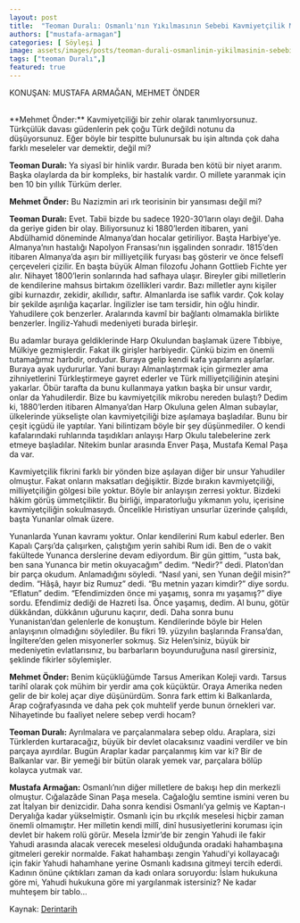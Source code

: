 ```yaml
---
layout: post
title:  "Teoman Duralı: Osmanlı'nın Yıkılmasının Sebebi Kavmiyetçilik Mikrobunun Bulaş-tırılmasıdır"
authors: ["mustafa-armagan"]
categories: [ Söyleşi ]
image: assets/images/posts/teoman-durali-osmanlinin-yikilmasinin-sebebi-kavmiyetcilik-mikrobunun-bulas-tirilmasidir.jpg
tags: ["teoman Duralı",]
featured: true
---
```

KONUŞAN: MUSTAFA ARMAĞAN, MEHMET ÖNDER

<br>
**Mehmet Önder:** Kavmiyetçiliği bir zehir olarak tanımlıyorsunuz. Türkçülük davası güdenlerin pek çoğu Türk değildi notunu da düşüyorsunuz. Eğer böyle bir tespitte bulunursak bu işin altında çok daha farklı meseleler var demektir, değil mi?

**Teoman Duralı:** Ya siyasî bir hinlik vardır. Burada ben kötü bir niyet ararım. Başka olaylarda da bir kompleks, bir hastalık vardır. O millete yaranmak için ben 10 bin yıllık Türküm derler.

**Mehmet Önder:** Bu Nazizmin ari ırk teorisinin bir yansıması değil mi?

**Teoman Duralı:** Evet. Tabii bizde bu sadece 1920-30’ların olayı değil. Daha da geriye giden bir olay. Biliyorsunuz ki 1880’lerden itibaren, yani Abdülhamid döneminde Almanya’dan hocalar getiriliyor. Başta Harbiye’ye. Almanya’nın hastalığı Napolyon Fransası’nın işgalinden sonradır. 1815’den itibaren Almanya’da aşırı bir milliyetçilik furyası baş gösterir ve önce felsefî çerçeveleri çizilir. En başta büyük Alman filozofu Johann Gottlieb Fichte yer alır. Nihayet 1800’lerin sonlarında had safhaya ulaşır. Bireyler gibi milletlerin de kendilerine mahsus birtakım özellikleri vardır. Bazı milletler aynı kişiler gibi kurnazdır, zekidir, akıllıdır, saftır. Almanlarda ise saflık vardır. Çok kolay bir şekilde aşırılığa kaçarlar. İngilizler ise tam tersidir, hin oğlu hindir. Yahudilere çok benzerler. Aralarında kavmî bir bağlantı olmamakla birlikte benzerler. İngiliz-Yahudi medeniyeti burada birleşir.

Bu adamlar buraya geldiklerinde Harp Okulundan başlamak üzere Tıbbiye, Mülkiye gezmişlerdir. Fakat ilk girişler harbiyedir. Çünkü bizim en önemli tutamağımız harbdir, ordudur. Buraya gelip kendi kafa yapılarını aşılarlar. Buraya ayak uydururlar. Yani burayı Almanlaştırmak için girmezler ama zihniyetlerini Türkleştirmeye gayret ederler ve Türk milliyetçiliğinin ateşini yakarlar. Öbür tarafta da bunu kullanmaya yatkın başka bir unsur vardır, onlar da Yahudilerdir. Bize bu kavmiyetçilik mikrobu nereden bulaştı? Dedim ki, 1880’lerden itibaren Almanya’dan Harp Okuluna gelen Alman subaylar, ülkelerinde yükselişte olan kavmiyetçiliği bize aşılamaya başladılar. Bunu bir çeşit içgüdü ile yaptılar. Yani bilintizam böyle bir şey düşünmediler. O kendi kafalarındaki ruhlarında taşıdıkları anlayışı Harp Okulu talebelerine zerk etmeye başladılar. Nitekim bunlar arasında Enver Paşa, Mustafa Kemal Paşa da var.

Kavmiyetçilik fikrini farklı bir yönden bize aşılayan diğer bir unsur Yahudiler olmuştur. Fakat onların maksatları değişiktir. Bizde bırakın kavmiyetçiliği, milliyetçiliğin gölgesi bile yoktur. Böyle bir anlayışın zerresi yoktur. Bizdeki hâkim görüş ümmetçiliktir. Bu birliği, imparatorluğu yıkmanın yolu, içerisine kavmiyetçiliğin sokulmasıydı. Öncelikle Hıristiyan unsurlar üzerinde çalışıldı, başta Yunanlar olmak üzere.

Yunanlarda Yunan kavramı yoktur. Onlar kendilerini Rum kabul ederler. Ben Kapalı Çarşı’da çalışırken, çalıştığım yerin sahibi Rum idi. Ben de o vakit fakültede Yunanca derslerine devam ediyordum. Bir gün gittim, “usta bak, ben sana Yunanca bir metin okuyacağım” dedim. “Nedir?” dedi. Platon’dan bir parça okudum. Anlamadığını söyledi. “Nasıl yani, sen Yunan değil misin?” dedim. “Hâşâ, hayır biz Rumuz” dedi. “Bu metnin yazarı kimdir?” diye sordu. “Eflatun” dedim. “Efendimizden önce mi yaşamış, sonra mı yaşamış?” diye sordu. Efendimiz dediği de Hazreti İsa. Önce yaşamış, dedim. Al bunu, götür dükkândan, dükkânın uğurunu kaçırır, dedi. Daha sonra bunu Yunanistan’dan gelenlerle de konuştum. Kendilerinde böyle bir Helen anlayışının olmadığını söylediler. Bu fikri 19. yüzyılın başlarında Fransa’dan, İngiltere’den gelen misyonerler sokmuş. Siz Helen’siniz, büyük bir medeniyetin evlatlarısınız, bu barbarların boyunduruğuna nasıl girersiniz, şeklinde fikirler söylemişler.

**Mehmet Önder:** Benim küçüklüğümde Tarsus Amerikan Koleji vardı. Tarsus tarihî olarak çok mühim bir yerdir ama çok küçüktür. Oraya Amerika neden gelir de bir kolej açar diye düşünürdüm. Sonra fark ettim ki Balkanlarda, Arap coğrafyasında ve daha pek çok muhtelif yerde bunun örnekleri var. Nihayetinde bu faaliyet nelere sebep verdi hocam?

**Teoman Duralı:** Ayrılmalara ve parçalanmalara sebep oldu. Araplara, sizi Türklerden kurtaracağız, büyük bir devlet olacaksınız vaadini verdiler ve bin parçaya ayırdılar. Bugün Araplar kadar parçalanmış kim var ki? Bir de Balkanlar var. Bir yemeği bir bütün olarak yemek var, parçalara bölüp kolayca yutmak var.

**Mustafa Armağan:** Osmanlı’nın diğer milletlere de bakışı hep din merkezli olmuştur. Cığalazâde Sinan Paşa mesela. Cağaloğlu semtine ismini veren bu zat İtalyan bir denizcidir. Daha sonra kendisi Osmanlı’ya gelmiş ve Kaptan-ı Deryalığa kadar yükselmiştir. Osmanlı için bu ırkçılık meselesi hiçbir zaman önemli olmamıştır. Her milletin kendi millî, dinî hususiyetlerini koruması için devlet bir hakem rolü görür. Mesela İzmir’de bir zengin Yahudi ile fakir Yahudi arasında alacak verecek meselesi olduğunda oradaki hahambaşına gitmeleri gerekir normalde. Fakat hahambaşı zengin Yahudi’yi kollayacağı için fakir Yahudi hahamhane yerine Osmanlı kadısına gitmeyi tercih ederdi. Kadının önüne çıktıkları zaman da kadı onlara soruyordu: İslam hukukuna göre mi, Yahudi hukukuna göre mi yargılanmak istersiniz? Ne kadar muhteşem bir tablo…

Kaynak: [Derintarih](https://www.derintarih.com/soylesi/teoman-durali-osmanlinin-yikilmasinin-sebebi-kavmiyetcilik-mikrobunun-bulas-tirilmasidir/)